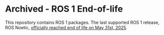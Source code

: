 # Archived - ROS 1 End-of-life

This repository contains ROS 1 packages.
The last supported ROS 1 release, ROS Noetic, [officially reached end of life on May 31st, 2025](https://bit.ly/NoeticEOL).

